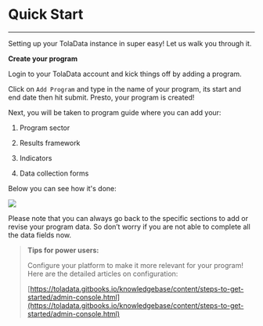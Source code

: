 # **Quick Start**

---

Setting up your TolaData instance in super easy! Let us walk you through it.

**Create your program**

Login to your TolaData account and kick things off by adding a program.

Click on `Add Program` and type in the name of your program, its start and end date then hit submit. Presto, your program is created!

Next, you will be taken to program guide where you can add your:

1. Program sector

2. Results framework

3. Indicators

4. Data collection forms

Below you can see how it's done:

![](https://lh5.googleusercontent.com/zCVkProukpBUiQR5kgu7jc4bajRu6T1wLunQcXlVPcWdf-hqx5SBjjGrI8oMwjyTawWIaUghBFskvsUOX73hT2VKBDBPNRUOJD4kRG5pCbpjLpnIyuApPWPafMw-7CtPEGV-lFnJ)

Please note that you can always go back to the specific sections to add or revise your program data. So don’t worry if you are not able to complete all the data fields now.

> **Tips for power users:**
>
> Configure your platform to make it more relevant for your program! Here are the detailed articles on configuration:
>
> [https://toladata.gitbooks.io/knowledgebase/content/steps-to-get-started/admin-console.html](https://toladata.gitbooks.io/knowledgebase/content/steps-to-get-started/admin-console.html)



